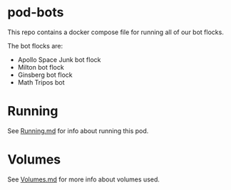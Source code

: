 # pod-bots

This repo contains a docker compose file for running 
all of our bot flocks.

The bot flocks are:

* Apollo Space Junk bot flock
* Milton bot flock
* Ginsberg bot flock
* Math Tripos bot


# Running

See [Running.md](/Running.md) for info about running this pod.


# Volumes

See [Volumes.md](/Volumes.d) for more info about volumes used.



